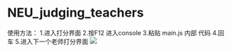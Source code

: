 # NEU_judging_teachers
使用方法：
1.进入打分界面
2.按F12 进入console
3.粘贴 main.js 内部 代码
4.回车
5.进入下一个老师打分界面
![]("a.png")
